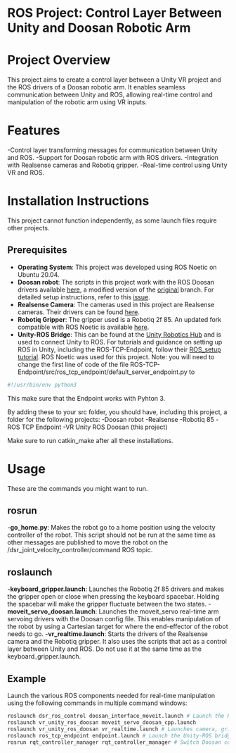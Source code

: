 # ROS Project: Control Layer Between Unity and Doosan Robotic Arm

# Project Overview

This project aims to create a control layer between a Unity VR project and the ROS drivers of a Doosan robotic arm. It enables seamless communication between Unity and ROS, allowing real-time control and manipulation of the robotic arm using VR inputs.

# Features
-Control layer transforming messages for communication between Unity and ROS.
-Support for Doosan robotic arm with ROS drivers.
-Integration with Realsense cameras and Robotiq gripper.
-Real-time control using Unity VR and ROS.

# Installation Instructions

This project cannot function independently, as some launch files require other projects.

## Prerequisites

- **Operating System**: This project was developed using ROS Noetic on Ubuntu 20.04.
- **Doosan robot**: The scripts in this project work with the ROS Doosan drivers available [here](https://github.com/ETS-J-Boutin/doosan-robot_RT), a modified version of the [original](https://github.com/BryanStuurman/doosan-robot) branch. For detailed setup instructions, refer to this [issue](https://github.com/doosan-robotics/doosan-robot/issues/99).
- **Realsense Camera**: The cameras used in this project are Realsense cameras. Their drivers can be found [here](https://github.com/rjwb1/realsense-ros).
- **Robotiq Gripper**: The gripper used is a Robotiq 2f 85. An updated fork compatible with ROS Noetic is available [here](https://github.com/alexandre-bernier/robotiq_85_gripper).
- **Unity-ROS Bridge**: This can be found at the [Unity Robotics Hub](https://github.com/Unity-Technologies/Unity-Robotics-Hub) and is used to connect Unity to ROS. For tutorials and guidance on setting up ROS in Unity, including the ROS-TCP-Endpoint, follow their [ROS_setup tutorial](https://github.com/Unity-Technologies/Unity-Robotics-Hub/blob/main/tutorials/pick_and_place/0_ros_setup.md). ROS Noetic was used for this project. Note: you will need to change the first line of code of the file ROS-TCP-Endpoint/src/ros_tcp_endpoint/default_server_endpoint.py to
```bash
#!/usr/bin/env python3
```
This make sure that the Endpoint works with Pyhton 3.

By adding these to your src folder, you should have, including this project, a folder for the following projects:
-Doosan robot
-Realsense
-Robotiq 85
-ROS TCP Endpoint
-VR Unity ROS Doosan (this project)

Make sure to run catkin_make after all these installations.

# Usage

These are the commands you might want to run.

## rosrun

-**go_home.py**: Makes the robot go to a home position using the velocity controller of the robot. This script should not be run at the same time as other messages are published to move the robot on the /dsr_joint_velocity_controller/command ROS topic.

## roslaunch

-**keyboard_gripper.launch**: Launches the Robotiq 2f 85 drivers and makes the gripper open or close when pressing the keyboard spacebar. Holding the spacebar will make the gripper fluctuate between the two states.
-**moveit_servo_doosan.launch**: Launches the moveit_servo real-time arm servoing drivers with the Doosan config file. This enables manipulation of the robot by using a Cartesian target for where the end-effector of the robot needs to go.
-**vr_realtime.launch**: Starts the drivers of the Realsense camera and the Robotiq gripper. It also uses the scripts that act as a control layer between Unity and ROS. Do not use it at the same time as the keyboard_gripper.launch.

## Example

Launch the various ROS components needed for real-time manipulation using the following commands in multiple command windows:

   ```bash
  roslaunch dsr_ros_control doosan_interface_moveit.launch # Launch the ROS driver for real-time control.
  roslaunch vr_unity_ros_doosan moveit_servo_doosan_cpp.launch 
  roslaunch vr_unity_ros_doosan vr_realtime.launch # Launches camera, gripper, and conversion scripts. Permissions for the gripper may need adjustment (`sudo chmod 777 /dev/ttyUSB0`).
  roslaunch ros_tcp_endpoint endpoint.launch # Launch the Unity-ROS bridge
  rosrun rqt_controller_manager rqt_controller_manager # Switch Doosan controller to velocity control.
